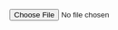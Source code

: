 <!DOCTYPE html>
<html>
<head>
    <meta charset="UTF-8">
    <title>js如何解析Excel文件</title>
</head>
<body>
<input type="file" onchange="impexcel(this)"/>
</body>
<script src="https://cdn.bootcss.com/xlsx/0.12.6/xlsx.full.min.js"></script>
<script type="text/javascript">
    //github地址 https://github.com/SheetJS/sheetjs
	var wb;// 读取完成的数据
	// 导入
	function impexcel(obj) {
		if (!obj.files) {
			return;
		}
		var f = obj.files[0];
        //新建文件读取
		var reader = new FileReader();
		reader.onload = function(e) {
			var data = e.target.result;
			//将文件读取为二进制字符串
			wb = XLSX.read(data, { type: "binary" });
			alert(wb.SheetNames[0]);
			// wb.SheetNames[0]是获取Sheets中第一个Sheet的名字
			// wb.Sheets[Sheet名]获取第一个Sheet的数据
			JSON.stringify(XLSX.utils.sheet_to_json(wb.Sheets[wb.SheetNames[0]]));
			alert(JSON.stringify(XLSX.utils.sheet_to_json(wb.Sheets[wb.SheetNames[0]])));
		};
		reader.readAsBinaryString(f);
	}
</script>
</html>